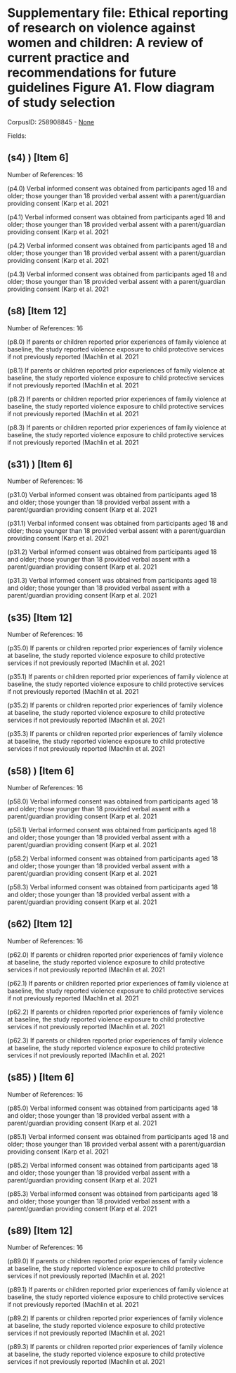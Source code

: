 # Supplementary file: Ethical reporting of research on violence against women and children: A review of current practice and recommendations for future guidelines Figure A1. Flow diagram of study selection

CorpusID: 258908845 - [None](None)

Fields: 

## (s4) ) [Item 6]
Number of References: 16

(p4.0) Verbal informed consent was obtained from participants aged 18 and older; those younger than 18 provided verbal assent with a parent/guardian providing consent (Karp et al. 2021

(p4.1) Verbal informed consent was obtained from participants aged 18 and older; those younger than 18 provided verbal assent with a parent/guardian providing consent (Karp et al. 2021

(p4.2) Verbal informed consent was obtained from participants aged 18 and older; those younger than 18 provided verbal assent with a parent/guardian providing consent (Karp et al. 2021

(p4.3) Verbal informed consent was obtained from participants aged 18 and older; those younger than 18 provided verbal assent with a parent/guardian providing consent (Karp et al. 2021
## (s8) [Item 12]
Number of References: 16

(p8.0) If parents or children reported prior experiences of family violence at baseline, the study reported violence exposure to child protective services if not previously reported (Machlin et al. 2021

(p8.1) If parents or children reported prior experiences of family violence at baseline, the study reported violence exposure to child protective services if not previously reported (Machlin et al. 2021

(p8.2) If parents or children reported prior experiences of family violence at baseline, the study reported violence exposure to child protective services if not previously reported (Machlin et al. 2021

(p8.3) If parents or children reported prior experiences of family violence at baseline, the study reported violence exposure to child protective services if not previously reported (Machlin et al. 2021
## (s31) ) [Item 6]
Number of References: 16

(p31.0) Verbal informed consent was obtained from participants aged 18 and older; those younger than 18 provided verbal assent with a parent/guardian providing consent (Karp et al. 2021

(p31.1) Verbal informed consent was obtained from participants aged 18 and older; those younger than 18 provided verbal assent with a parent/guardian providing consent (Karp et al. 2021

(p31.2) Verbal informed consent was obtained from participants aged 18 and older; those younger than 18 provided verbal assent with a parent/guardian providing consent (Karp et al. 2021

(p31.3) Verbal informed consent was obtained from participants aged 18 and older; those younger than 18 provided verbal assent with a parent/guardian providing consent (Karp et al. 2021
## (s35) [Item 12]
Number of References: 16

(p35.0) If parents or children reported prior experiences of family violence at baseline, the study reported violence exposure to child protective services if not previously reported (Machlin et al. 2021

(p35.1) If parents or children reported prior experiences of family violence at baseline, the study reported violence exposure to child protective services if not previously reported (Machlin et al. 2021

(p35.2) If parents or children reported prior experiences of family violence at baseline, the study reported violence exposure to child protective services if not previously reported (Machlin et al. 2021

(p35.3) If parents or children reported prior experiences of family violence at baseline, the study reported violence exposure to child protective services if not previously reported (Machlin et al. 2021
## (s58) ) [Item 6]
Number of References: 16

(p58.0) Verbal informed consent was obtained from participants aged 18 and older; those younger than 18 provided verbal assent with a parent/guardian providing consent (Karp et al. 2021

(p58.1) Verbal informed consent was obtained from participants aged 18 and older; those younger than 18 provided verbal assent with a parent/guardian providing consent (Karp et al. 2021

(p58.2) Verbal informed consent was obtained from participants aged 18 and older; those younger than 18 provided verbal assent with a parent/guardian providing consent (Karp et al. 2021

(p58.3) Verbal informed consent was obtained from participants aged 18 and older; those younger than 18 provided verbal assent with a parent/guardian providing consent (Karp et al. 2021
## (s62) [Item 12]
Number of References: 16

(p62.0) If parents or children reported prior experiences of family violence at baseline, the study reported violence exposure to child protective services if not previously reported (Machlin et al. 2021

(p62.1) If parents or children reported prior experiences of family violence at baseline, the study reported violence exposure to child protective services if not previously reported (Machlin et al. 2021

(p62.2) If parents or children reported prior experiences of family violence at baseline, the study reported violence exposure to child protective services if not previously reported (Machlin et al. 2021

(p62.3) If parents or children reported prior experiences of family violence at baseline, the study reported violence exposure to child protective services if not previously reported (Machlin et al. 2021
## (s85) ) [Item 6]
Number of References: 16

(p85.0) Verbal informed consent was obtained from participants aged 18 and older; those younger than 18 provided verbal assent with a parent/guardian providing consent (Karp et al. 2021

(p85.1) Verbal informed consent was obtained from participants aged 18 and older; those younger than 18 provided verbal assent with a parent/guardian providing consent (Karp et al. 2021

(p85.2) Verbal informed consent was obtained from participants aged 18 and older; those younger than 18 provided verbal assent with a parent/guardian providing consent (Karp et al. 2021

(p85.3) Verbal informed consent was obtained from participants aged 18 and older; those younger than 18 provided verbal assent with a parent/guardian providing consent (Karp et al. 2021
## (s89) [Item 12]
Number of References: 16

(p89.0) If parents or children reported prior experiences of family violence at baseline, the study reported violence exposure to child protective services if not previously reported (Machlin et al. 2021

(p89.1) If parents or children reported prior experiences of family violence at baseline, the study reported violence exposure to child protective services if not previously reported (Machlin et al. 2021

(p89.2) If parents or children reported prior experiences of family violence at baseline, the study reported violence exposure to child protective services if not previously reported (Machlin et al. 2021

(p89.3) If parents or children reported prior experiences of family violence at baseline, the study reported violence exposure to child protective services if not previously reported (Machlin et al. 2021
